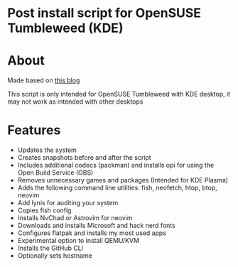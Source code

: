 # Post install script for OpenSUSE Tumbleweed (KDE)

# About
Made based on [this blog](https://www.techhut.tv/opensuse-5-things-you-must-do-after-installing/)

This script is only intended for OpenSUSE Tumbleweed with KDE desktop, it may not work as intended with other desktops

# Features
* Updates the system
* Creates snapshots before and after the script
* Includes additional codecs (packman) and installs opi for using the Open Build Service (OBS)
* Removes unnecessary games and packages (Intended for KDE Plasma)
* Adds the following command line utilities: fish, neofetch, htop, btop, neovim
* Add lynis for auditing your system
* Copies fish config
* Installs NvChad or Astrovim for neovim
* Downloads and installs Microsoft and hack nerd fonts
* Configures flatpak and installs my most used apps
* Experimental option to install QEMU/KVM
* Installs the GitHub CLI
* Optionally sets hostname